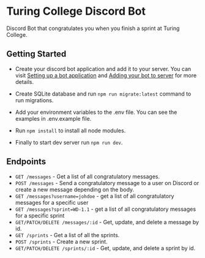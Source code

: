 # Turing College Discord Bot

Discord Bot that congratulates you when you finish a sprint at Turing College.

## Getting Started

- Create your discord bot application and add it to your server. You can visit [Setting up a bot application](https://discordjs.guide/preparations/setting-up-a-bot-application.html#creating-your-bot) and [Adding your bot to server](https://discordjs.guide/preparations/adding-your-bot-to-servers.html) for more details.

- Create SQLite database and run `npm run migrate:latest` command to run migrations.

- Add your environment variables to the .env file. You can see the examples in .env.example file.

- Run `npm install` to install all node modules.

- Finally to start dev server run `npm run dev`.

## Endpoints

- `GET /messages` - Get a list of all congratulatory messages.
- `POST /messages` - Send a congratulatory message to a user on Discord or create a new message depending on the body.
- `GET /messages?username=johdoe` - get a list of all congratulatory messages for a specific user
- `GET /messages?sprint=WD-1.1` - get a list of all congratulatory messages for a specific sprint
- `GET/PATCH/DELETE /messages/:id` - Get, update, and delete a message by id.
- `GET /sprints` - Get a list of all the sprints.
- `POST /sprints` - Create a new sprint.
- `GET/PATCH/DELETE /sprints/:id` - Get, update, and delete a sprint by id.
